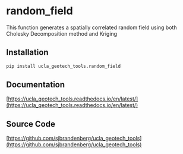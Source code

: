 # random_field

This function generates a spatially correlated random field using both Cholesky Decomposition method and Kriging

## Installation
```bash
pip install ucla_geotech_tools.random_field
```

## Documentation

[https://ucla_geotech_tools.readthedocs.io/en/latest/](https://ucla_geotech_tools.readthedocs.io/en/latest/)

## Source Code

[https://github.com/sjbrandenberg/ucla_geotech_tools](https://github.com/sjbrandenberg/ucla_geotech_tools)
